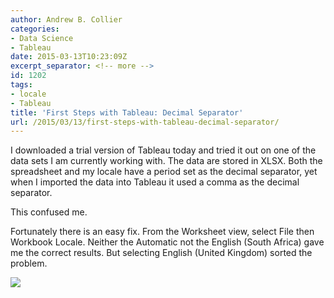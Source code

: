 ```yaml
---
author: Andrew B. Collier
categories:
- Data Science
- Tableau
date: 2015-03-13T10:23:09Z
excerpt_separator: <!-- more -->
id: 1202
tags:
- locale
- Tableau
title: 'First Steps with Tableau: Decimal Separator'
url: /2015/03/13/first-steps-with-tableau-decimal-separator/
---
```


I downloaded a trial version of Tableau today and tried it out on one of the data sets I am currently working with. The data are stored in XLSX. Both the spreadsheet and my locale have a period set as the decimal separator, yet when I imported the data into Tableau it used a comma as the decimal separator.

<!--more-->

This confused me.

Fortunately there is an easy fix. From the Worksheet view, select File then Workbook Locale. Neither the Automatic not the English (South Africa) gave me the correct results. But selecting English (United Kingdom) sorted the problem.

<img src="{{ site.baseurl }}/static/img/2015/03/tableau-menu-locale.png">
